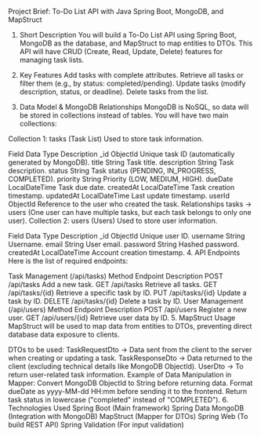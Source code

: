 Project Brief: To-Do List API with Java Spring Boot, MongoDB, and MapStruct
1. Short Description
You will build a To-Do List API using Spring Boot, MongoDB as the database, and MapStruct to map entities to DTOs. This API will have CRUD (Create, Read, Update, Delete) features for managing task lists.

2. Key Features
Add tasks with complete attributes.
Retrieve all tasks or filter them (e.g., by status: completed/pending).
Update tasks (modify description, status, or deadline).
Delete tasks from the list.
3. Data Model & MongoDB Relationships
MongoDB is NoSQL, so data will be stored in collections instead of tables. You will have two main collections:

Collection 1: tasks (Task List)
Used to store task information.

Field	Data Type	Description
_id	ObjectId	Unique task ID (automatically generated by MongoDB).
title	String	Task title.
description	String	Task description.
status	String	Task status (PENDING, IN_PROGRESS, COMPLETED).
priority	String	Priority (LOW, MEDIUM, HIGH).
dueDate	LocalDateTime	Task due date.
createdAt	LocalDateTime	Task creation timestamp.
updatedAt	LocalDateTime	Last update timestamp.
userId	ObjectId	Reference to the user who created the task.
Relationships
tasks → users (One user can have multiple tasks, but each task belongs to only one user).
Collection 2: users (Users)
Used to store user information.

Field	Data Type	Description
_id	ObjectId	Unique user ID.
username	String	Username.
email	String	User email.
password	String	Hashed password.
createdAt	LocalDateTime	Account creation timestamp.
4. API Endpoints
Here is the list of required endpoints:

Task Management (/api/tasks)
Method	Endpoint	Description
POST	/api/tasks	Add a new task.
GET	/api/tasks	Retrieve all tasks.
GET	/api/tasks/{id}	Retrieve a specific task by ID.
PUT	/api/tasks/{id}	Update a task by ID.
DELETE	/api/tasks/{id}	Delete a task by ID.
User Management (/api/users)
Method	Endpoint	Description
POST	/api/users	Register a new user.
GET	/api/users/{id}	Retrieve user data by ID.
5. MapStruct Usage
MapStruct will be used to map data from entities to DTOs, preventing direct database data exposure to clients.

DTOs to be used:
TaskRequestDto → Data sent from the client to the server when creating or updating a task.
TaskResponseDto → Data returned to the client (excluding technical details like MongoDB ObjectId).
UserDto → To return user-related task information.
Example of Data Manipulation in Mapper:
Convert MongoDB ObjectId to String before returning data.
Format dueDate as yyyy-MM-dd HH:mm before sending it to the frontend.
Return task status in lowercase ("completed" instead of "COMPLETED").
6. Technologies Used
Spring Boot (Main framework)
Spring Data MongoDB (Integration with MongoDB)
MapStruct (Mapper for DTOs)
Spring Web (To build REST API)
Spring Validation (For input validation)
